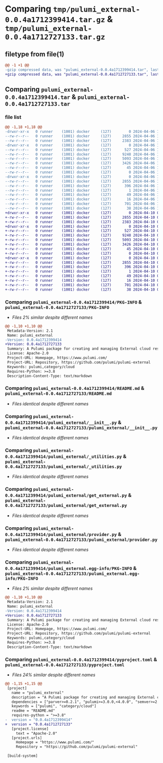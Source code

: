 # Comparing `tmp/pulumi_external-0.0.4a1712399414.tar.gz` & `tmp/pulumi_external-0.0.4a1712727133.tar.gz`

## filetype from file(1)

```diff
@@ -1 +1 @@
-gzip compressed data, was "pulumi_external-0.0.4a1712399414.tar", last modified: Sat Apr  6 10:42:58 2024, max compression
+gzip compressed data, was "pulumi_external-0.0.4a1712727133.tar", last modified: Wed Apr 10 05:40:04 2024, max compression
```

## Comparing `pulumi_external-0.0.4a1712399414.tar` & `pulumi_external-0.0.4a1712727133.tar`

### file list

```diff
@@ -1,18 +1,18 @@
-drwxr-xr-x   0 runner    (1001) docker     (127)        0 2024-04-06 10:42:58.652019 pulumi_external-0.0.4a1712399414/
--rw-r--r--   0 runner    (1001) docker     (127)     2855 2024-04-06 10:42:58.648018 pulumi_external-0.0.4a1712399414/PKG-INFO
--rw-r--r--   0 runner    (1001) docker     (127)     2383 2024-04-06 10:42:52.000000 pulumi_external-0.0.4a1712399414/README.md
-drwxr-xr-x   0 runner    (1001) docker     (127)        0 2024-04-06 10:42:58.648018 pulumi_external-0.0.4a1712399414/pulumi_external/
--rw-r--r--   0 runner    (1001) docker     (127)      527 2024-04-06 10:42:52.000000 pulumi_external-0.0.4a1712399414/pulumi_external/__init__.py
--rw-r--r--   0 runner    (1001) docker     (127)     9248 2024-04-06 10:42:52.000000 pulumi_external-0.0.4a1712399414/pulumi_external/_utilities.py
--rw-r--r--   0 runner    (1001) docker     (127)     5093 2024-04-06 10:42:52.000000 pulumi_external-0.0.4a1712399414/pulumi_external/get_external.py
--rw-r--r--   0 runner    (1001) docker     (127)     3426 2024-04-06 10:42:52.000000 pulumi_external-0.0.4a1712399414/pulumi_external/provider.py
--rw-r--r--   0 runner    (1001) docker     (127)       45 2024-04-06 10:42:52.000000 pulumi_external-0.0.4a1712399414/pulumi_external/pulumi-plugin.json
--rw-r--r--   0 runner    (1001) docker     (127)        0 2024-04-06 10:42:52.000000 pulumi_external-0.0.4a1712399414/pulumi_external/py.typed
-drwxr-xr-x   0 runner    (1001) docker     (127)        0 2024-04-06 10:42:58.648018 pulumi_external-0.0.4a1712399414/pulumi_external.egg-info/
--rw-r--r--   0 runner    (1001) docker     (127)     2855 2024-04-06 10:42:58.000000 pulumi_external-0.0.4a1712399414/pulumi_external.egg-info/PKG-INFO
--rw-r--r--   0 runner    (1001) docker     (127)      396 2024-04-06 10:42:58.000000 pulumi_external-0.0.4a1712399414/pulumi_external.egg-info/SOURCES.txt
--rw-r--r--   0 runner    (1001) docker     (127)        1 2024-04-06 10:42:58.000000 pulumi_external-0.0.4a1712399414/pulumi_external.egg-info/dependency_links.txt
--rw-r--r--   0 runner    (1001) docker     (127)       49 2024-04-06 10:42:58.000000 pulumi_external-0.0.4a1712399414/pulumi_external.egg-info/requires.txt
--rw-r--r--   0 runner    (1001) docker     (127)       16 2024-04-06 10:42:58.000000 pulumi_external-0.0.4a1712399414/pulumi_external.egg-info/top_level.txt
--rw-r--r--   0 runner    (1001) docker     (127)      701 2024-04-06 10:42:52.000000 pulumi_external-0.0.4a1712399414/pyproject.toml
--rw-r--r--   0 runner    (1001) docker     (127)       38 2024-04-06 10:42:58.652019 pulumi_external-0.0.4a1712399414/setup.cfg
+drwxr-xr-x   0 runner    (1001) docker     (127)        0 2024-04-10 05:40:04.627668 pulumi_external-0.0.4a1712727133/
+-rw-r--r--   0 runner    (1001) docker     (127)     2855 2024-04-10 05:40:04.627668 pulumi_external-0.0.4a1712727133/PKG-INFO
+-rw-r--r--   0 runner    (1001) docker     (127)     2383 2024-04-10 05:39:58.000000 pulumi_external-0.0.4a1712727133/README.md
+drwxr-xr-x   0 runner    (1001) docker     (127)        0 2024-04-10 05:40:04.627668 pulumi_external-0.0.4a1712727133/pulumi_external/
+-rw-r--r--   0 runner    (1001) docker     (127)      527 2024-04-10 05:39:58.000000 pulumi_external-0.0.4a1712727133/pulumi_external/__init__.py
+-rw-r--r--   0 runner    (1001) docker     (127)     9248 2024-04-10 05:39:58.000000 pulumi_external-0.0.4a1712727133/pulumi_external/_utilities.py
+-rw-r--r--   0 runner    (1001) docker     (127)     5093 2024-04-10 05:39:58.000000 pulumi_external-0.0.4a1712727133/pulumi_external/get_external.py
+-rw-r--r--   0 runner    (1001) docker     (127)     3426 2024-04-10 05:39:58.000000 pulumi_external-0.0.4a1712727133/pulumi_external/provider.py
+-rw-r--r--   0 runner    (1001) docker     (127)       45 2024-04-10 05:39:58.000000 pulumi_external-0.0.4a1712727133/pulumi_external/pulumi-plugin.json
+-rw-r--r--   0 runner    (1001) docker     (127)        0 2024-04-10 05:39:58.000000 pulumi_external-0.0.4a1712727133/pulumi_external/py.typed
+drwxr-xr-x   0 runner    (1001) docker     (127)        0 2024-04-10 05:40:04.627668 pulumi_external-0.0.4a1712727133/pulumi_external.egg-info/
+-rw-r--r--   0 runner    (1001) docker     (127)     2855 2024-04-10 05:40:04.000000 pulumi_external-0.0.4a1712727133/pulumi_external.egg-info/PKG-INFO
+-rw-r--r--   0 runner    (1001) docker     (127)      396 2024-04-10 05:40:04.000000 pulumi_external-0.0.4a1712727133/pulumi_external.egg-info/SOURCES.txt
+-rw-r--r--   0 runner    (1001) docker     (127)        1 2024-04-10 05:40:04.000000 pulumi_external-0.0.4a1712727133/pulumi_external.egg-info/dependency_links.txt
+-rw-r--r--   0 runner    (1001) docker     (127)       49 2024-04-10 05:40:04.000000 pulumi_external-0.0.4a1712727133/pulumi_external.egg-info/requires.txt
+-rw-r--r--   0 runner    (1001) docker     (127)       16 2024-04-10 05:40:04.000000 pulumi_external-0.0.4a1712727133/pulumi_external.egg-info/top_level.txt
+-rw-r--r--   0 runner    (1001) docker     (127)      701 2024-04-10 05:39:58.000000 pulumi_external-0.0.4a1712727133/pyproject.toml
+-rw-r--r--   0 runner    (1001) docker     (127)       38 2024-04-10 05:40:04.627668 pulumi_external-0.0.4a1712727133/setup.cfg
```

### Comparing `pulumi_external-0.0.4a1712399414/PKG-INFO` & `pulumi_external-0.0.4a1712727133/PKG-INFO`

 * *Files 2% similar despite different names*

```diff
@@ -1,10 +1,10 @@
 Metadata-Version: 2.1
 Name: pulumi_external
-Version: 0.0.4a1712399414
+Version: 0.0.4a1712727133
 Summary: A Pulumi package for creating and managing External cloud resources.
 License: Apache-2.0
 Project-URL: Homepage, https://www.pulumi.com/
 Project-URL: Repository, https://github.com/pulumi/pulumi-external
 Keywords: pulumi,category/cloud
 Requires-Python: >=3.8
 Description-Content-Type: text/markdown
```

### Comparing `pulumi_external-0.0.4a1712399414/README.md` & `pulumi_external-0.0.4a1712727133/README.md`

 * *Files identical despite different names*

### Comparing `pulumi_external-0.0.4a1712399414/pulumi_external/__init__.py` & `pulumi_external-0.0.4a1712727133/pulumi_external/__init__.py`

 * *Files identical despite different names*

### Comparing `pulumi_external-0.0.4a1712399414/pulumi_external/_utilities.py` & `pulumi_external-0.0.4a1712727133/pulumi_external/_utilities.py`

 * *Files identical despite different names*

### Comparing `pulumi_external-0.0.4a1712399414/pulumi_external/get_external.py` & `pulumi_external-0.0.4a1712727133/pulumi_external/get_external.py`

 * *Files identical despite different names*

### Comparing `pulumi_external-0.0.4a1712399414/pulumi_external/provider.py` & `pulumi_external-0.0.4a1712727133/pulumi_external/provider.py`

 * *Files identical despite different names*

### Comparing `pulumi_external-0.0.4a1712399414/pulumi_external.egg-info/PKG-INFO` & `pulumi_external-0.0.4a1712727133/pulumi_external.egg-info/PKG-INFO`

 * *Files 2% similar despite different names*

```diff
@@ -1,10 +1,10 @@
 Metadata-Version: 2.1
 Name: pulumi_external
-Version: 0.0.4a1712399414
+Version: 0.0.4a1712727133
 Summary: A Pulumi package for creating and managing External cloud resources.
 License: Apache-2.0
 Project-URL: Homepage, https://www.pulumi.com/
 Project-URL: Repository, https://github.com/pulumi/pulumi-external
 Keywords: pulumi,category/cloud
 Requires-Python: >=3.8
 Description-Content-Type: text/markdown
```

### Comparing `pulumi_external-0.0.4a1712399414/pyproject.toml` & `pulumi_external-0.0.4a1712727133/pyproject.toml`

 * *Files 24% similar despite different names*

```diff
@@ -1,15 +1,15 @@
 [project]
   name = "pulumi_external"
   description = "A Pulumi package for creating and managing External cloud resources."
   dependencies = ["parver>=0.2.1", "pulumi>=3.0.0,<4.0.0", "semver>=2.8.1"]
   keywords = ["pulumi", "category/cloud"]
   readme = "README.md"
   requires-python = ">=3.8"
-  version = "0.0.4a1712399414"
+  version = "0.0.4a1712727133"
   [project.license]
     text = "Apache-2.0"
   [project.urls]
     Homepage = "https://www.pulumi.com/"
     Repository = "https://github.com/pulumi/pulumi-external"
 
 [build-system]
```


